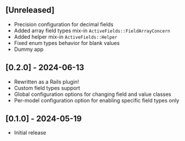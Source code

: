 ## [Unreleased]
- Precision configuration for decimal fields
- Added array field types mix-in `ActiveFields::FieldArrayConcern`
- Added helper mix-in `ActiveFields::Helper`
- Fixed enum types behavior for blank values
- Dummy app

## [0.2.0] - 2024-06-13

- Rewritten as a Rails plugin!
- Custom field types support
- Global configuration options for changing field and value classes
- Per-model configuration option for enabling specific field types only

## [0.1.0] - 2024-05-19

- Initial release
